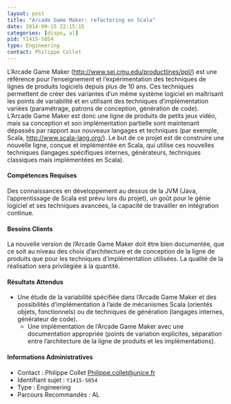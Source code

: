 ```yaml
---
layout: post
title: "Arcade Game Maker: refactoring en Scala"
date: 2014-09-15 22:15:15
categories: [dispo, al]
pid: Y1415-S054
type: Engineering
contact: Philippe Collet
---
```

       
L’Arcade Game Maker (http://www.sei.cmu.edu/productlines/ppl/) est une référence pour l’enseignement et l’expérimentation des techniques de lignes de produits logiciels depuis plus de 10 ans. Ces techniques permettent de créer des variantes d’un même système logiciel en maîtrisant les points de variabilité et en utilisant des techniques d’implémentation variées (paramétrage, patrons de conception, génération de code). L’Arcade Game Maker est donc une ligne de produits de petits jeux vidéo, mais sa conception et son implémentation partielle sont maintenant dépassés par rapport aux nouveaux langages et techniques (par exemple, Scala, http://www.scala-lang.org/). Le but de ce projet est de construire une nouvelle ligne, conçue et implémentée en Scala, qui utilise ces nouvelles techniques (langages spécifiques internes, générateurs, techniques classiques mais implémentées en Scala).

#### Compétences Requises
Des connaissances en développement au dessus de la JVM (Java, l’apprentissage de Scala est prévu lors du projet), un goût pour le génie logiciel et ses techniques avancées, la capacité de travailler en intégration continue.


#### Besoins Clients
La nouvelle version de l’Arcade Game Maker doit être bien documentée, que ce soit au niveau des choix d’architecture et de conception de la ligne de produits que pour les techniques d’implémentation utilisées. La qualité de la réalisation sera privilégiée à la quantité.

#### Résultats Attendus
* Une étude de la variabilité spécifiée dans l’Arcade Game Maker et des possibilités d’implémentation à l’aide de mécanismes Scala (orientés objets, fonctionnels) ou de techniques de génération (langages internes, générateur de code).
  * Une implémentation de l’Arcade Game Maker avec une documentation appropriée (points de variation explicites, séparation entre l’architecture de la ligne de produits et les implémentations).
     

#### Informations Administratives
  * Contact : Philippe Collet <Philippe.collet@unice.fr>
  * Identifiant sujet : `Y1415-S054`
  * Type : Engineering
  * Parcours Recommandés : AL
     